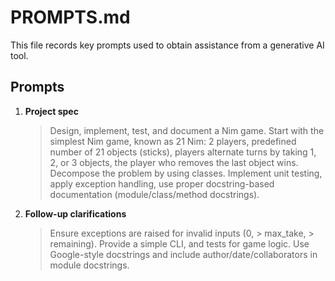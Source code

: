 # PROMPTS.md

This file records key prompts used to obtain assistance from a generative AI tool.

## Prompts

1. **Project spec**
   > Design, implement, test, and document a Nim game. Start with the simplest Nim game, known as 21 Nim: 2 players, predefined number of 21 objects (sticks), players alternate turns by taking 1, 2, or 3 objects, the player who removes the last object wins. Decompose the problem by using classes. Implement unit testing, apply exception handling, use proper docstring-based documentation (module/class/method docstrings).

2. **Follow-up clarifications**
   > Ensure exceptions are raised for invalid inputs (0, > max_take, > remaining). Provide a simple CLI, and tests for game logic. Use Google-style docstrings and include author/date/collaborators in module docstrings.


